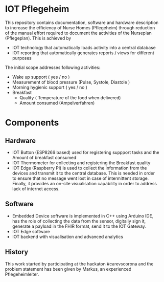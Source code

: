 # IOT Pflegeheim
This repository contains documentation, software and hardware description to increase the efficiency of Nurse Homes (Pflegeheim)
through reduction of the manual effort required to document the activities of the Nurseplan (Pflegeplan).
This is achieved by
- IOT technology that automatically loads activity into a central database
- IOT reporting that automatically generates reports / views for different purposes

The initial scope addresses following activities:
- Wake up support ( yes / no )
- Measurement of blood pressure (Pulse, Systole, Diastole )
- Morning hygienic support ( yes / no )
- Breakfast
  - Quality       ( Temperature of the food when delivered)
  - Amount consumed (Ampelverfahren) 

# Components

## Hardware

- IOT Button (ESP8266 based)  used for registering suppport tasks and the Amount of breakfast consumed
- IOT Thermometer for collecting and registering the Breakfast quality
- IOT Edge (Raspberry PI) is used to collect the information from the devices and transmit it to the central database. This is needed in order to ensure that no message went lost in case of intermittent storage. Finally, it provides an on-site visualisation capability in order to address lack of internet access.

## Software
- Embedded Device software is implemented in C++ using Arduino IDE, has the role of collecting the data from the sensor, 
  digitally sign it, generate a payload in the FHIR format, send it to the IOT Gateway.
- IOT Edge software
- IOT backend with visualisation and advanced analytics

## History
This work started by participating at the hackaton #carevscorona and the problem statement has been given by Markus, an experienced Pflegeheimleiter.

